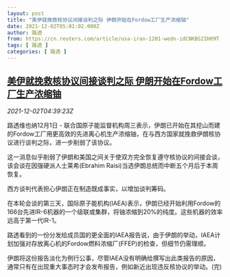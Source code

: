 ```yaml
---
layout: post
title: "美伊就挽救核协议间接谈判之际 伊朗开始在Fordow工厂生产浓缩铀"
date: 2021-12-02T05:01:02.000Z
author: 路透
from: https://cn.reuters.com/article/usa-iran-1201-wedn-idCNKBS2IH09T
tags: [ 路透 ]
categories: [ 路透 ]
---
```

<!--1638421262000-->
[美伊就挽救核协议间接谈判之际 伊朗开始在Fordow工厂生产浓缩铀](https://cn.reuters.com/article/usa-iran-1201-wedn-idCNKBS2IH09T)
------

<div>
<div><i>2021-12-02T04:39:23Z</i></div><p>路透维也纳12月1日 - 联合国原子能监督机构周三表示，伊朗已开始在其挖山而建的Fordow工厂用更高效的先进离心机生产浓缩铀，在与西方国家就挽救伊朗核协议进行谈判之际，进一步削弱了该协议。</p><p>这一消息似乎削弱了伊朗和美国之间关于使双方完全恢复遵守核协议的间接会谈，该会谈在因强硬派人士莱希(Ebrahim Raisi)当选伊朗总统而中断五个月后于本周恢复。</p><p>西方谈判代表担心伊朗正在制造既成事实，以增加谈判筹码。</p><p>在本轮会谈的第三天，国际原子能机构(IAEA)表示，伊朗已经开始利用Fordow的166台先进IR-6机器的一个级联或集群，将铀浓缩到20%的纯度。这些机器的效率远高于第一代IR-1。</p><p>路透看到的一份分发给成员国的更全面的IAEA报告说，由于伊朗的举动，IAEA计划加强对存放离心机的Fordow燃料浓缩厂(FFEP)的检查，但细节仍需理顺。</p><p>伊朗将这份报告淡化为例行公事，尽管IAEA没有明确给撰写出此类报告的原因，通常只有在出现重大事态时才会发布报告，例如新近出现违反核协议的举动。(完)</p>
</div>
